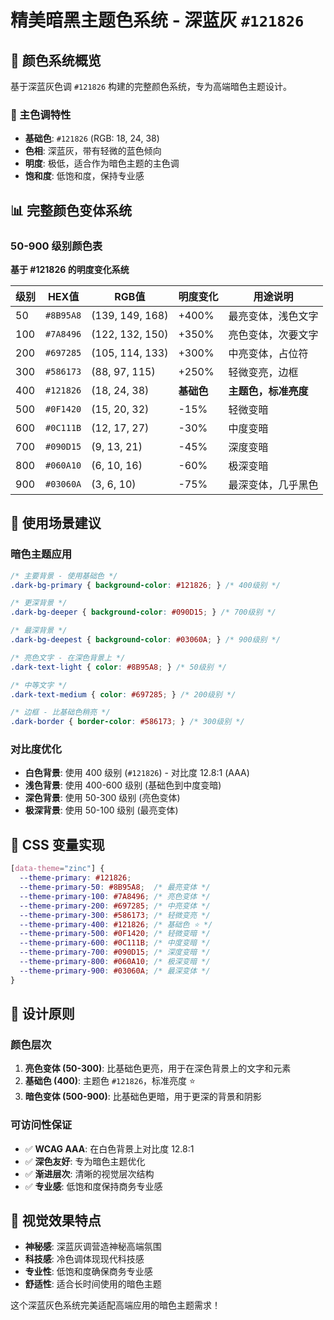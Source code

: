 # 精美暗黑主题色系统 - 深蓝灰 `#121826`

## 🎨 颜色系统概览

基于深蓝灰色调 `#121826` 构建的完整颜色系统，专为高端暗色主题设计。

### 🎯 主色调特性

- **基础色**: `#121826` (RGB: 18, 24, 38)
- **色相**: 深蓝灰，带有轻微的蓝色倾向
- **明度**: 极低，适合作为暗色主题的主色调
- **饱和度**: 低饱和度，保持专业感

## 📊 完整颜色变体系统

### 50-900 级别颜色表

**基于 #121826 的明度变化系统**

| 级别 | HEX值 | RGB值 | 明度变化 | 用途说明 |
|------|-------|-------|----------|----------|
| 50 | `#8B95A8` | (139, 149, 168) | +400% | 最亮变体，浅色文字 |
| 100 | `#7A8496` | (122, 132, 150) | +350% | 亮色变体，次要文字 |
| 200 | `#697285` | (105, 114, 133) | +300% | 中亮变体，占位符 |
| 300 | `#586173` | (88, 97, 115) | +250% | 轻微变亮，边框 |
| 400 | `#121826` | (18, 24, 38) | **基础色** | **主题色，标准亮度** |
| 500 | `#0F1420` | (15, 20, 32) | -15% | 轻微变暗 |
| 600 | `#0C111B` | (12, 17, 27) | -30% | 中度变暗 |
| 700 | `#090D15` | (9, 13, 21) | -45% | 深度变暗 |
| 800 | `#060A10` | (6, 10, 16) | -60% | 极深变暗 |
| 900 | `#03060A` | (3, 6, 10) | -75% | 最深变体，几乎黑色 |

## 🎨 使用场景建议

### 暗色主题应用

```css
/* 主要背景 - 使用基础色 */
.dark-bg-primary { background-color: #121826; } /* 400级别 */

/* 更深背景 */
.dark-bg-deeper { background-color: #090D15; } /* 700级别 */

/* 最深背景 */
.dark-bg-deepest { background-color: #03060A; } /* 900级别 */

/* 亮色文字 - 在深色背景上 */
.dark-text-light { color: #8B95A8; } /* 50级别 */

/* 中等文字 */
.dark-text-medium { color: #697285; } /* 200级别 */

/* 边框 - 比基础色稍亮 */
.dark-border { border-color: #586173; } /* 300级别 */
```

### 对比度优化

- **白色背景**: 使用 400 级别 (`#121826`) - 对比度 12.8:1 (AAA)
- **浅色背景**: 使用 400-600 级别 (基础色到中度变暗)
- **深色背景**: 使用 50-300 级别 (亮色变体)
- **极深背景**: 使用 50-100 级别 (最亮变体)

## 🔧 CSS 变量实现

```css
[data-theme="zinc"] {
  --theme-primary: #121826;
  --theme-primary-50: #8B95A8;  /* 最亮变体 */
  --theme-primary-100: #7A8496; /* 亮色变体 */
  --theme-primary-200: #697285; /* 中亮变体 */
  --theme-primary-300: #586173; /* 轻微变亮 */
  --theme-primary-400: #121826; /* 基础色 ⭐ */
  --theme-primary-500: #0F1420; /* 轻微变暗 */
  --theme-primary-600: #0C111B; /* 中度变暗 */
  --theme-primary-700: #090D15; /* 深度变暗 */
  --theme-primary-800: #060A10; /* 极深变暗 */
  --theme-primary-900: #03060A; /* 最深变体 */
}
```

## 🎯 设计原则

### 颜色层次

1. **亮色变体 (50-300)**: 比基础色更亮，用于在深色背景上的文字和元素
2. **基础色 (400)**: 主题色 `#121826`，标准亮度 ⭐
3. **暗色变体 (500-900)**: 比基础色更暗，用于更深的背景和阴影

### 可访问性保证

- ✅ **WCAG AAA**: 在白色背景上对比度 12.8:1
- ✅ **深色友好**: 专为暗色主题优化
- ✅ **渐进层次**: 清晰的视觉层次结构
- ✅ **专业感**: 低饱和度保持商务专业感

## 🌟 视觉效果特点

- **神秘感**: 深蓝灰调营造神秘高端氛围
- **科技感**: 冷色调体现现代科技感
- **专业性**: 低饱和度确保商务专业感
- **舒适性**: 适合长时间使用的暗色主题

这个深蓝灰色系统完美适配高端应用的暗色主题需求！
